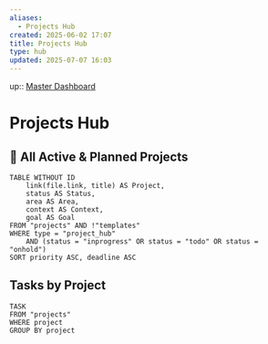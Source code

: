 ```yaml
---
aliases:
  - Projects Hub
created: 2025-06-02 17:07
title: Projects Hub
type: hub
updated: 2025-07-07 16:03
---
```


up:: [Master Dashboard](master-dashboard.md)

# Projects Hub

## 🚀 All Active & Planned Projects

```dataview
TABLE WITHOUT ID
    link(file.link, title) AS Project,
    status AS Status,
    area AS Area,
    context AS Context,
    goal AS Goal
FROM "projects" AND !"templates"
WHERE type = "project_hub"
    AND (status = "inprogress" OR status = "todo" OR status = "onhold")
SORT priority ASC, deadline ASC
```

## Tasks by Project

```dataview
TASK
FROM "projects"
WHERE project
GROUP BY project 
```
